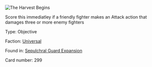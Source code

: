 
![The Harvest Begins](https://warhammerunderworlds.com/wp-content/uploads/sites/6/2017/12/299_ENG-The-Harvest-Begins.png)

Score this immediatley if a friendly fighter makes an Attack action that damages three or more enemy fighters

Type: Objective

Faction: [Universal](/factions/universal.md)

Found in: [Sepulchral Guard Expansion](/locations/sepulchral-guard-expansion.md)

Card number: 299

